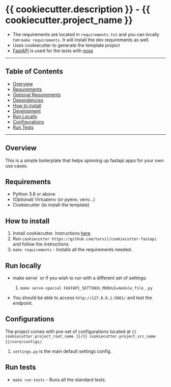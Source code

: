 # {{ cookiecutter.description }} - {{ cookiecutter.project_name }}

- The requirements are located in `requirements.txt` and you can locally run `make requirements`.
It will install the dev requirements as well.
- Uses cookiecutter to generate the template project
- [FastAPI](https://fastapi.tiangolo.com/) is used for the tests with [nose](https://nose.readthedocs.io/en/latest/)

---

## Table of Contents

- [Overview](#overview)
- [Requirements](#requirements)
- [Optional Requirements](#optional-requirements)
- [Dependencies](#dependencies)
- [How to install](#how-to-install)
- [Development](#development)
- [Run Locally](#run-locally)
- [Configurations](#configurations)
- [Run Tests](#run-tests)

---

## Overview

This is a simple boilerplate that helps spinning up fastapi apps for your own use cases.

## Requirements

- Python 3.8 or above
- (Optional) Virtualenv (or pyenv, venv...)
- Cookiecutter (to install the template)

## How to install

 1. Install cookiecutter. Instructions [here](https://cookiecutter.readthedocs.io/en/1.7.2/installation.html)
 2. Run `cookiecutter https://github.com/tarsil/cookiecutter-fastapi` and follow the instructions.
 3. `make requirements` - Installs all the requirements needed.

## Run locally

- make serve` or if you wish to run with a different set of settings:
    1. `make serve-special FASTAPI_SETTINGS_MODULE=module_file_.py`

- You should be able to access `http://127.0.0.1:5001/` and test the endpoint.

## Configurations

The project comes with pre-set of configurations located at
`{{ cookiecutter.project_root_name }}/{{ cookiecutter.project_src_name }}/core/configs/`.

 1. `settings.py` is the main default settings config.

## Run tests

- `make run-tests` - Runs all the standard tests.

